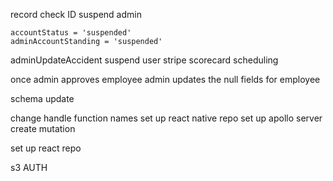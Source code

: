 record check ID
suspend admin

    accountStatus = 'suspended'
    adminAccountStanding = 'suspended'

adminUpdateAccident
suspend user
stripe
scorecard
scheduling

once admin approves employee admin updates the null fields for employee

schema update

change handle function names
set up react native repo 
set up apollo server
create mutation

set up react repo

s3 AUTH 
